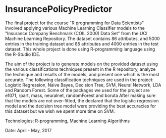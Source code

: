 # InsurancePolicyPredictor
The final project for the course "R programming for Data Scientists" involved applying various Machine Learning Classifier models to the "Insurance Company Benchmark (COIL 2000) Data Set" from the UCI Machine Learning Repository. The dataset contains 86 attributes, and 5000 entries in the training dataset and 85 attributes and 4000 entries in the test dataset. This whole project is done using R-programming language using the R-Studio IDE. 

The aim of the project is to generate models on the provided dataset using the various classifications techniques present in the R repository, analyze the technique and results of the models, and present one which is the most accurate. The following classification techniques are used in the project: Logistic Regression, Naive Bayes, Decision Tree, SVM, Neural Network, LDA and Random Forest. Some of the packages we used for the project are e1071, rpart, mass, neuralnet, randomForest and boruta 
After making sure that the models are not over-fitted, the declared that the logistic regression model and the decision tree model were providing the best accuracies for this dataset but we wish we spent more time on SVM.   

Technologies: R-programming, Machine Learning Algorithms

Date: April - May, 2017 

